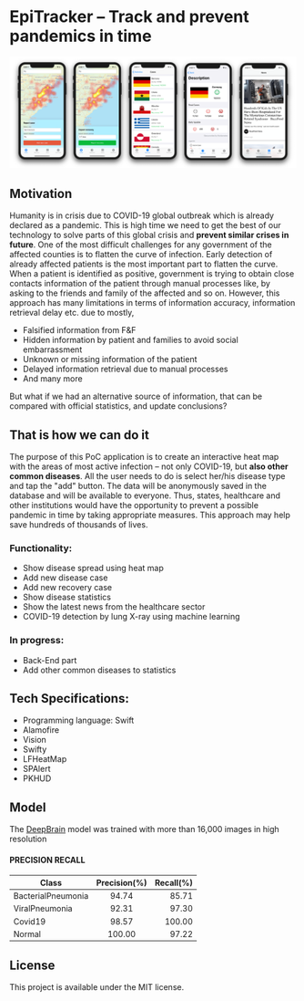 # EpiTracker – Track and prevent pandemics in time 
![Screenshot](screen.png?raw=true "Title")

## Motivation
Humanity is in crisis due to COVID-19 global outbreak which is already declared as a pandemic. This is high time we need to get the best of our technology to solve parts of this global crisis and **prevent similar crises in future**. One of the most difficult challenges for any government of the affected counties is to flatten the curve of infection. Early detection of already affected patients is the most important part to flatten the curve. When a patient is identified as positive, government is trying to obtain close contacts information of the patient through manual processes like, by asking to the friends and family of the affected and so on. However, this approach has many limitations in terms of information accuracy, information retrieval delay etc. due to mostly,

* Falsified information from F&F
* Hidden information by patient and families to avoid social embarrassment
* Unknown or missing information of the patient
* Delayed information retrieval due to manual processes
* And many more

But what if we had an alternative source of information, that can be compared with official statistics, and update conclusions?

## That is how we can do it
The purpose of this PoC application is to create an interactive heat map with the areas of most active infection – not only COVID-19, but **also other common diseases**. All the user needs to do is select her/his disease type and tap the "add" button. The data will be anonymously saved in the database and will be available to everyone. Thus, states, healthcare and other institutions would have the opportunity to prevent a possible pandemic in time by taking appropriate measures. This approach may help save hundreds of thousands of lives.

### Functionality:
* Show disease spread using heat map
* Add new disease case
* Add new recovery case
* Show disease statistics 
* Show the latest news from the healthcare sector
* COVID-19 detection by lung X-ray using machine learning 

### In progress:
* Back-End part 
* Add other common diseases to statistics 

## Tech Specifications:
* Programming language: Swift
* Alamofire
* Vision
* Swifty
* LFHeatMap
* SPAlert
* PKHUD

## Model
The [DeepBrain](https://github.com/skytells-research/Covid19-AI-Detection) model was trained with more than 16,000 images in high resolution

#### PRECISION RECALL
| Class   |      Precision(%)      |  Recall(%) |
|----------|:-------------:|------:|
| BacterialPneumonia |  94.74 | 85.71 |
| ViralPneumonia |    92.31   |   97.30 |
| Covid19 | 98.57 |    100.00 |
| Normal | 100.00 |    97.22 |

## License
This project is available under the MIT license.
